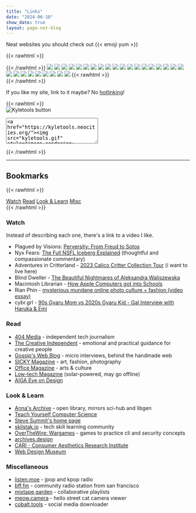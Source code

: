 ```yaml
---
title: "Links"
date: "2024-06-10"
show_date: true
layout: page-not-blog
---
```


Neat websites you should check out {{< emoji yum >}}

{{< rawhtml >}}<div id="out-btns" style="image-rendering: pixelated;">{{< /rawhtml >}}
[![](/img/site-btns/fujofans.png)](https://fujofans.neocities.org/)
[![](/img/site-btns/bcb.png)](https://bittersweetcandybowl.com/)
[![](/img/site-btns/773tk.png)](https://773tk.neocities.org/)
[![](/img/site-btns/tinypaws.gif)](https://tinypaws.neocities.org/)
[![](/img/site-btns/briedraws.webp)](https://briedraws.neocities.org/)
[![](/img/site-btns/coils.png)](https://coils.neocities.org/)
[![](/img/site-btns/doqmeat.png)](https://doqmeat.neocities.org/)
[![](/img/site-btns/errormine.gif)](https://errormine.neocities.org/)
[![](/img/site-btns/frills.png)](https://frills.dev/)
[![](/img/site-btns/incessantpain.gif)](https://incessantpain.neocities.org/)
[![](/img/site-btns/iwillneverbehappy.gif)](https://iwillneverbehappy.neocities.org/)
[![](/img/site-btns/kalechips.png)](https://kalechips.neocities.org/)
[![](/img/site-btns/kyu.gif)](https://kyu.neocities.org/)
[![](/img/site-btns/maia-crimew-gay.png)](https://maia.crimew.gay/)
[![](/img/site-btns/scumsuck.png)](https://scumsuck.com/)
[![](/img/site-btns/strovi.png)](https://strovi.neocities.org/)
[![](/img/site-btns/10kph.png)](https://10kph.neocities.org/)
[![](/img/site-btns/turd.png)](https://turd.neocities.org/)
[![](/img/site-btns/churupan.gif)](https://churupan.neocities.org/)
[![](/img/site-btns/koinuko.gif)](https://koinuko.pink/)
[![](/img/site-btns/neonaut.png)](https://neonaut.neocities.org/)
[![](/img/site-btns/rottengirlgang.png)](https://rottengirlgang.neocities.org/)
[![](/img/site-btns/denpaarchive.gif)](https://denpaarchive.neocities.org/)
[![](/img/site-btns/ranfren.gif)](https://ranfren.neocities.org/)
[![](/img/site-btns/yotsu.gif)](https://yotsu.neocities.org/)
[![](/img/site-btns/smfj.gif)](https://smfj.blog.fc2.com/)
[![](/img/site-btns/ilion.gif)](https://ilion.carrd.co/)
[![](/img/site-btns/lycophron.png)](https://lycophron.blog.fc2.com/)
{{< rawhtml >}}</div>{{< /rawhtml >}}

If you like my site, link to it maybe? No [hotlinking](https://simple.wikipedia.org/wiki/Hotlinking)!

{{< rawhtml >}}
<img id="button" style="display: block; image-rendering: pixelated" src="/img/kt-btn.gif" alt="Kyletools button"/>
<textarea style="width: 50%; height: 70px;">
<a href="https://kyletools.neocities.org/"><img src="kyletools.gif" style="image-rendering: pixelated;></a>
</textarea>
{{< /rawhtml >}}

---

## Bookmarks

{{< rawhtml >}}
<div id="content-nav">
    <a href="#watch">Watch</a>
    <a href="#read">Read</a>
    <a href="#look--learn">Look & Learn</a>
    <a href="#miscellaneous">Misc</a>
</div>
{{< /rawhtml >}}

### Watch 

Instead of describing each one, there's a link to a video I like.

- Plagued by Visions: [Perversity: From Freud to Sotos](https://youtu.be/ysuS0XGIRoI?si=kDzl9nOYT1fB2y8x) 
- Nyx Fears: [The Full NSFL Iceberg Explained](https://youtu.be/urjG1NQY3CU?si=vQ2KUpCuy2vaO8bZ) (thoughtful and compassionate commentary)
- Adventures in Critterland - [2023 Calico Critter Collection Tour](https://youtu.be/MLik3zFBJTs?si=btiT0TBr_HHyBdmQ) (i want to live here)
- Blind Dweller - [The Beautiful Nightmares of Aleksandra Waliszewska](https://youtu.be/wfbB1qYkfN8?si=GnXbSfllLcRIYvbn)
- Macintosh Librarian - [How Apple Computers got into Schools](https://youtu.be/zevYWrFh8fw?si=4ClQayzXOh4vjrt9)
- Rian Phin - [mysterious mundane online photo culture + fashion (video essay)](https://youtu.be/b5VyeYSqVpE?si=V9bICOjQtr71h2-m)
- cybr.grl - [90s Gyaru Mom vs 2020s Gyaru Kid - Gal Interview with Haruka & Emi ](https://youtu.be/ynCo0pXPYA8?si=8iOOCm1uIWZhHN07)

### Read

- [404 Media](https://www.404media.co/) - independent tech journalism
- [The Creative Independent](https://thecreativeindependent.com/) - emotional and practical guidance for creative people
- [Gossip's Web Blog](https://blog.gossipsweb.net/) - micro interviews, behind the handmade web
- [SICKY Magazine](https://sickymag.com/) - art, fashion, photography
- [Office Magazine](http://officemagazine.net/) - arts & culture
- [Low-tech Magazine](https://solar.lowtechmagazine.com/) (solar-powered, may go offline)
- [AIGA Eye on Design](https://eyeondesign.aiga.org/)

### Look & Learn

- [Anna's Archive](https://annas-archive.org/) - open library, mirrors sci-hub and libgen
- [Teach Yourself Computer Science](https://teachyourselfcs.com/)
- [Steve Summit's home page](https://www.eskimo.com/~scs/) 
- [skilstak.io](https://skilstak.io/) - tech skill learning community
- [OverTheWire: Wargames](https://overthewire.org/wargames/) - games to practice cli and security concepts
- [archives.design](https://archives.design/)
- [CARI - Consumer Aesthetics Research Institute](https://cari.institute/)
- [Web Design Museum](https://www.webdesignmuseum.org/)

### Miscellaneous

- [listen.moe](https://listen.moe/) - jpop and kpop radio
- [bff.fm](https://bff.fm/) - community radio station from san francisco
- [mixtape garden](https://mixtapegarden.com/) - collaborative playlists
- [meow.camera](https://meow.camera/) - hello street cat camera viewer
- [cobalt.tools](https://cobalt.tools/) - social media downloader
